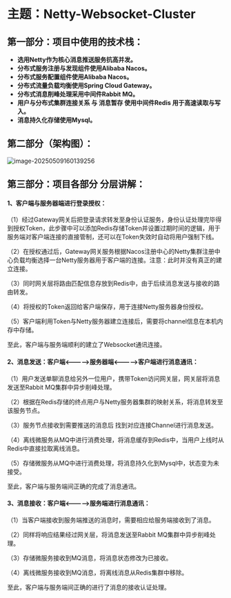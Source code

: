 # 主题：Netty-Websocket-Cluster    



## 第一部分：项目中使用的技术栈：

- **选用Netty作为核心消息推送服务抗高并发。**
- **分布式服务注册与发现组件使用Alibaba Nacos。**
- **分布式服务配置组件使用Alibaba Nacos。**
- **分布式流量负载均衡使用Spring Cloud Gateway。**
- **分布式消息削峰处理采用中间件Rabbit MQ。**
- **用户与分布式集群连接关系 与 消息暂存 使用中间件Redis 用于高速读取与写入。**
- **消息持久化存储使用Mysql。**



## 第二部分（架构图）：

![image-20250509160139256](C:\Users\21779\AppData\Roaming\Typora\typora-user-images\image-20250509160139256.png)



## 第三部分：项目各部分 分层讲解：

#### 1、客户端与服务器端进行登录授权：

（1）经过Gateway网关后把登录请求转发至身份认证服务，身份认证处理完毕得到授权Token，此步骤中可以添加Redis存储Token并设置过期时间的逻辑，用于服务端对客户端连接的直接管制，还可以在Token失效时自动将用户强制下线。

（2）在授权通过后，Gateway网关服务根据Nacos注册中心的Netty集群注册中心负载均衡选择一台Netty服务器用于客户端的连接。注意：此时并没有真正的建立连接。

（3）同时网关层将路由匹配信息存放到Redis中，由于后续消息发送与接收的路由转发。

（4）将授权的Token返回给客户端保存，用于连接Netty服务器身份授权。

（5）客户端利用Token与Netty服务器建立连接后，需要将channel信息在本机内存中存储。

至此，客户端与服务端顺利的建立了Websocket通讯连接。



#### 2、消息发送：客户端<----->服务器端<----->客户端进行消息通讯：

（1）用户发送单聊消息给另外一位用户，携带Token访问网关层，网关层将消息发送至Rabbit MQ集群中异步削峰处理。

（2）根据在Redis存储的终点用户与Netty服务器集群的映射关系，将消息转发至该服务节点。

（3）服务节点接收到需要推送的消息后 找到对应连接Channel进行消息发送。

（4）离线微服务从MQ中进行消费处理，将消息缓存到Redis中，当用户上线时从Redis中直接拉取离线消息。

（5）存储微服务从MQ中进行消费处理，将消息持久化到Mysql中，状态变为未接受。

至此，客户端与服务端间正确的完成了消息通讯。



#### 3、消息接收：客户端<----->服务端进行消息通讯：

（1）当客户端接收到服务端推送的消息时，需要相应给服务端接收到了消息。

（2）同样将响应结果经过网关层，将消息发送至Rabbit MQ集群中异步削峰处理。

（3）存储微服务接收到MQ消息，将消息状态修改为已接收。

（4）离线微服务接收到MQ消息，将离线消息从Redis集群中移除。

至此，客户端与服务端间正确的进行了消息的接收认证处理。



